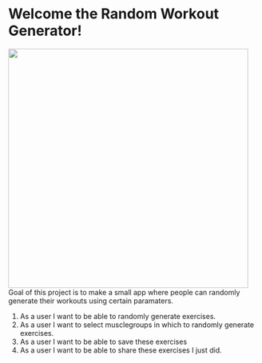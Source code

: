 # Welcome the Random Workout Generator!
<img src="https://generationiron.com/wp-content/uploads/2017/07/arnold-schwarzenegger-banner.jpg" heigth=480px width=480px align="center"  />
Goal of this project is to make a small app where people can randomly generate their workouts using certain paramaters.

1. As a user I want to be able to randomly generate exercises.
2. As a user I want to select musclegroups in which to randomly generate exercises.
3. As a user I want to be able to save these exercises 
4. As a user I want to be able to share these exercises I just did.

